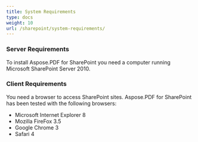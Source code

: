 ```yaml
---
title: System Requirements
type: docs
weight: 10
url: /sharepoint/system-requirements/
---
```


### **Server Requirements**
To install Aspose.PDF for SharePoint you need a computer running Microsoft SharePoint Server 2010. 
### **Client Requirements**
You need a browser to access SharePoint sites. Aspose.PDF for SharePoint has been tested with the following browsers:

- Microsoft Internet Explorer 8
- Mozilla FireFox 3.5
- Google Chrome 3
- Safari 4
